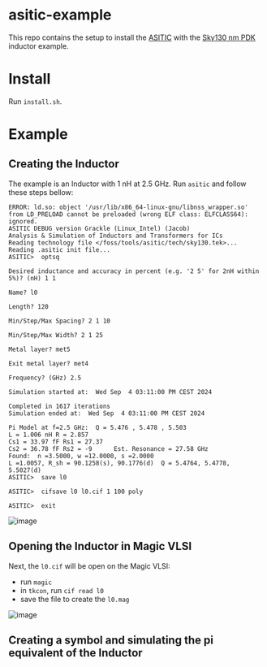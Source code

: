 # asitic-example

This repo contains the setup to install the [ASITIC](https://web.archive.org/web/20210411050138/http://rfic.eecs.berkeley.edu/~niknejad/asitic.html) with the [Sky130 nm PDK](https://skywater-pdk.readthedocs.io/en/main/) inductor example.

# Install
Run `install.sh`.

# Example
## Creating the Inductor

The example is an Inductor with 1 nH at 2.5 GHz.
Run `asitic` and follow these steps bellow:
```/foss/designs > asitic 
ERROR: ld.so: object '/usr/lib/x86_64-linux-gnu/libnss_wrapper.so' from LD_PRELOAD cannot be preloaded (wrong ELF class: ELFCLASS64): ignored.
ASITIC DEBUG version Grackle (Linux_Intel) (Jacob)
Analysis & Simulation of Inductors and Transformers for ICs
Reading technology file </foss/tools/asitic/tech/sky130.tek>...
Reading .asitic init file...
ASITIC>  optsq

Desired inductance and accuracy in percent (e.g. '2 5' for 2nH within 5%)? (nH) 1 1

Name? l0

Length? 120

Min/Step/Max Spacing? 2 1 10

Min/Step/Max Width? 2 1 25

Metal layer? met5

Exit metal layer? met4

Frequency? (GHz) 2.5

Simulation started at:  Wed Sep  4 03:11:00 PM CEST 2024

Completed in 1617 iterations
Simulation ended at:  Wed Sep  4 03:11:00 PM CEST 2024

Pi Model at f=2.5 GHz:  Q = 5.476 , 5.478 , 5.503 
L = 1.006 nH R = 2.857 
Cs1 = 33.97 fF Rs1 = 27.37 
Cs2 = 36.78 fF Rs2 = -9      Est. Resonance = 27.58 GHz
Found:  n =3.5000, w =12.0000, s =2.0000
L =1.0057, R_sh = 90.1258(s), 90.1776(d)  Q = 5.4764, 5.4778, 5.5027(d)
ASITIC>  save l0

ASITIC>  cifsave l0 l0.cif 1 100 poly

ASITIC>  exit
```
![image](https://github.com/user-attachments/assets/830189cb-c1c6-4682-aafa-78888860572b)

## Opening the Inductor in Magic VLSI
Next, the `l0.cif` will be open on the Magic VLSI:
- run `magic`
- in `tkcon`, run `cif read l0`
- save the file to create the `l0.mag`

![image](https://github.com/user-attachments/assets/470bcb71-5c35-445b-a29e-0777d43dfcb9)


## Creating a symbol and simulating the pi equivalent of the Inductor
